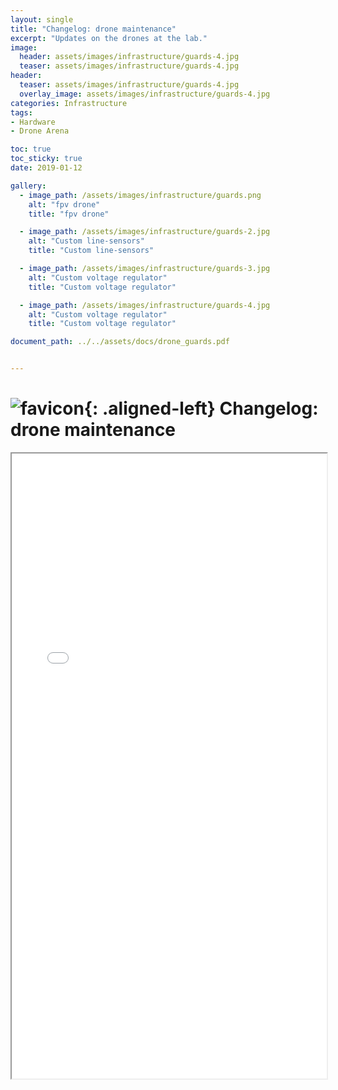 ```yaml
---
layout: single
title: "Changelog: drone maintenance"
excerpt: "Updates on the drones at the lab."
image:
  header: assets/images/infrastructure/guards-4.jpg
  teaser: assets/images/infrastructure/guards-4.jpg
header:
  teaser: assets/images/infrastructure/guards-4.jpg
  overlay_image: assets/images/infrastructure/guards-4.jpg
categories: Infrastructure
tags:
- Hardware
- Drone Arena

toc: true
toc_sticky: true
date: 2019-01-12

gallery:
  - image_path: /assets/images/infrastructure/guards.png
    alt: "fpv drone"
    title: "fpv drone"

  - image_path: /assets/images/infrastructure/guards-2.jpg
    alt: "Custom line-sensors"
    title: "Custom line-sensors"

  - image_path: /assets/images/infrastructure/guards-3.jpg
    alt: "Custom voltage regulator"
    title: "Custom voltage regulator"

  - image_path: /assets/images/infrastructure/guards-4.jpg
    alt: "Custom voltage regulator"
    title: "Custom voltage regulator"

document_path: ../../assets/docs/drone_guards.pdf


---
```


# ![favicon](/assets/images/favicon.ico){: .aligned-left} Changelog: drone maintenance

<iframe src="{{ page.document_path }}" width="100%" height="1000px"></iframe>
